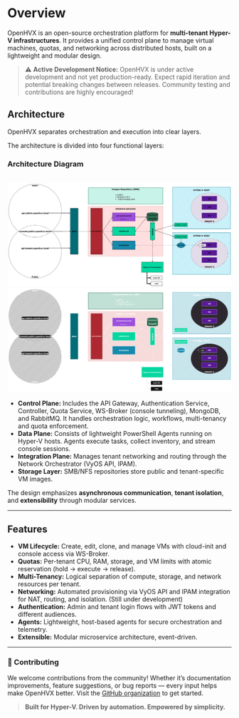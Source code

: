 # Overview

OpenHVX is an open-source orchestration platform for **multi-tenant Hyper-V infrastructures**. It provides a unified control plane to manage virtual machines, quotas, and networking across distributed hosts, built on a lightweight and modular design.

> ⚠️ **Active Development Notice:** OpenHVX is under active development and not yet production-ready.
> Expect rapid iteration and potential breaking changes between releases.
> Community testing and contributions are highly encouraged!

## Architecture

OpenHVX separates orchestration and execution into clear layers.

The architecture is divided into four functional layers:

### Architecture Diagram

<br>

<img src="/assets/schema.openhvx.light.png" alt="OpenHVX Architecture Diagram" class="only-light" />
<img src="/assets/schema.openhvx.dark.png"  alt="OpenHVX Architecture Diagram" class="only-dark"  />

- **Control Plane:** Includes the API Gateway, Authentication Service, Controller, Quota Service, WS-Broker (console tunneling), MongoDB, and RabbitMQ. It handles orchestration logic, workflows, multi-tenancy and quota enforcement.
- **Data Plane:** Consists of lightweight PowerShell Agents running on Hyper-V hosts. Agents execute tasks, collect inventory, and stream console sessions.
- **Integration Plane:** Manages tenant networking and routing through the Network Orchestrator (VyOS API, IPAM).
- **Storage Layer:** SMB/NFS repositories store public and tenant-specific VM images.

The design emphasizes **asynchronous communication**, **tenant isolation**, and **extensibility** through modular services.

---

## Features

- **VM Lifecycle:** Create, edit, clone, and manage VMs with cloud-init and console access via WS-Broker.
- **Quotas:** Per-tenant CPU, RAM, storage, and VM limits with atomic reservation (hold → execute → release).
- **Multi-Tenancy:** Logical separation of compute, storage, and network resources per tenant.
- **Networking:** Automated provisioning via VyOS API and IPAM integration for NAT, routing, and isolation. (Still under development)
- **Authentication:** Admin and tenant login flows with JWT tokens and different audiences.
- **Agents:** Lightweight, host-based agents for secure orchestration and telemetry.
- **Extensible:** Modular microservice architecture, event-driven.

---

### 🤝 Contributing

We welcome contributions from the community! Whether it’s documentation improvements, feature suggestions, or bug reports — every input helps make OpenHVX better. Visit the [GitHub organization](https://github.com/openhvx) to get started.

> **Built for Hyper-V. Driven by automation. Empowered by simplicity.**
